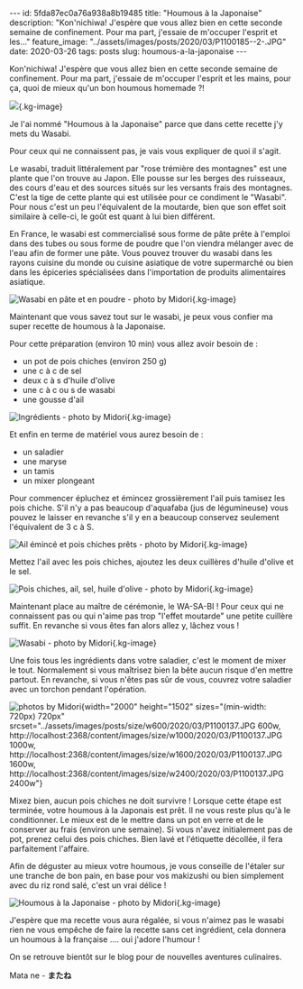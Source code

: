 \-\-- id: 5fda87ec0a76a938a8b19485 title: \"Houmous à la Japonaise\"
description: \"Kon\'nichiwa! J\'espère que vous allez bien en cette
seconde semaine de confinement. Pour ma part, j\'essaie de m\'occuper
l\'esprit et les...\" feature_image:
\"../assets/images/posts/2020/03/P1100185\--2-.JPG\" date: 2020-03-26
tags: posts slug: houmous-a-la-japonaise \-\--

Kon\'nichiwa! J\'espère que vous allez bien en cette seconde semaine de
confinement. Pour ma part, j\'essaie de m\'occuper l\'esprit et les
mains, pour ça, quoi de mieux qu\'un bon houmous homemade ?!

![](../assets/images/posts/2020/03/P1100175.JPG){.kg-image}

Je l\'ai nommé \"Houmous à la Japonaise\" parce que dans cette recette
j\'y mets du Wasabi.

Pour ceux qui ne connaissent pas, je vais vous expliquer de quoi il
s\'agit.

Le wasabi, traduit littéralement par \"rose trémière des montagnes\" est
une plante que l\'on trouve au Japon. Elle pousse sur les berges des
ruisseaux, des cours d\'eau et des sources situés sur les versants frais
des montagnes. C\'est la tige de cette plante qui est utilisée pour ce
condiment le \"Wasabi\". Pour nous c\'est un peu l\'équivalent de la
moutarde, bien que son effet soit similaire à celle-ci, le goût est
quant à lui bien différent.

En France, le wasabi est commercialisé sous forme de pâte prête à
l\'emploi dans des tubes ou sous forme de poudre que l\'on viendra
mélanger avec de l\'eau afin de former une pâte. Vous pouvez trouver du
wasabi dans les rayons cuisine du monde ou cuisine asiatique de votre
supermarché ou bien dans les épiceries spécialisées dans l\'importation
de produits alimentaires asiatique.

![Wasabi en pâte et en poudre - photo by
Midori](../assets/images/posts/2020/03/P1100089.JPG){.kg-image}

Maintenant que vous savez tout sur le wasabi, je peux vous confier ma
super recette de houmous à la Japonaise.

Pour cette préparation (environ 10 min) vous allez avoir besoin de :

-   un pot de pois chiches (environ 250 g)
-   une c à c de sel
-   deux c à s d\'huile d\'olive
-   une c à c ou s de wasabi
-   une gousse d\'ail

![Ingrédients - photo by
Midori](../assets/images/posts/2020/03/P1100097.JPG){.kg-image}

Et enfin en terme de matériel vous aurez besoin de :

-   un saladier
-   une maryse
-   un tamis
-   un mixer plongeant

Pour commencer épluchez et émincez grossièrement l\'ail puis tamisez les
pois chiche. S\'il n\'y a pas beaucoup d\'aquafaba (jus de légumineuse)
vous pouvez le laisser en revanche s\'il y en a beaucoup conservez
seulement l\'équivalent de 3 c à S.

![Ail émincé et pois chiches prêts - photo by
Midori](../assets/images/posts/2020/03/P1100102.JPG){.kg-image}

Mettez l\'ail avec les pois chiches, ajoutez les deux cuillères d\'huile
d\'olive et le sel.

![Pois chiches, ail, sel, huile d\'olive - photo by
Midori](../assets/images/posts/2020/03/P1100115-1.JPG){.kg-image}

Maintenant place au maître de cérémonie, le WA-SA-BI ! Pour ceux qui ne
connaissent pas ou qui n\'aime pas trop \"l\'effet moutarde\" une petite
cuillère suffit. En revanche si vous êtes fan alors allez y, lâchez vous
!

![Wasabi - photo by
Midori](../assets/images/posts/2020/03/P1100134-1.JPG){.kg-image}

Une fois tous les ingrédients dans votre saladier, c\'est le moment de
mixer le tout. Normalement si vous maîtrisez bien la bête aucun risque
d\'en mettre partout. En revanche, si vous n\'êtes pas sûr de vous,
couvrez votre saladier avec un torchon pendant l\'opération.

![photos by
Midori](../assets/images/posts/2020/03/P1100137.JPG){width="2000"
height="1502" sizes="(min-width: 720px) 720px"
srcset="../assets/images/posts/size/w600/2020/03/P1100137.JPG 600w, http://localhost:2368/content/images/size/w1000/2020/03/P1100137.JPG 1000w, http://localhost:2368/content/images/size/w1600/2020/03/P1100137.JPG 1600w, http://localhost:2368/content/images/size/w2400/2020/03/P1100137.JPG 2400w"}

Mixez bien, aucun pois chiches ne doit survivre ! Lorsque cette étape
est terminée, votre houmous à la Japonais est prêt. Il ne vous reste
plus qu\'à le conditionner. Le mieux est de le mettre dans un pot en
verre et de le conserver au frais (environ une semaine). Si vous n\'avez
initialement pas de pot, prenez celui des pois chiches. Bien lavé et
l\'étiquette décollée, il fera parfaitement l\'affaire.

Afin de déguster au mieux votre houmous, je vous conseille de l\'étaler
sur une tranche de bon pain, en base pour vos makizushi ou bien
simplement avec du riz rond salé, c\'est un vrai délice !

![Houmous à la Japonaise - photo by
Midori](../assets/images/posts/2020/03/P1100184.JPG){.kg-image}

J\'espère que ma recette vous aura régalée, si vous n\'aimez pas le
wasabi rien ne vous empêche de faire la recette sans cet ingrédient,
cela donnera un houmous à la française \.... oui j\'adore l\'humour !

On se retrouve bientôt sur le blog pour de nouvelles aventures
culinaires.

Mata ne -
**********************************************************************************************************************************************************************************************************************************************************************************************************************************************************************************************************************************************************************************************************************************************************************************************************************************************************************************************************************************************************************************************************************************************************************************************************************************************************************************************************************************************************************************************************************************************************************************************************************************************************************************************************************************************************************************************************************************************************************************************************************************************************************************************************************************************************************************************************************************************************************************************************************************************************************************************************************************************************************************************************************************************************************************************またね**********************************************************************************************************************************************************************************************************************************************************************************************************************************************************************************************************************************************************************************************************************************************************************************************************************************************************************************************************************************************************************************************************************************************************************************************************************************************************************************************************************************************************************************************************************************************************************************************************************************************************************************************************************************************************************************************************************************************************************************************************************************************************************************************************************************************************************************************************************************************************************************************************************************************************************************************************************************************************************************************************************************************************************************************
